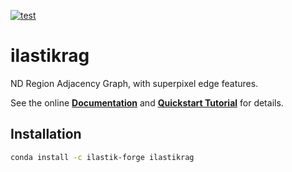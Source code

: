 [![test](https://github.com/ilastik/ilastikrag/actions/workflows/test.yaml/badge.svg)](https://github.com/ilastik/ilastikrag/actions/workflows/test.yaml)

ilastikrag
==========

ND Region Adjacency Graph, with superpixel edge features.

See the online **[Documentation][]** and **[Quickstart Tutorial][]** for details.

Installation
------------

```bash
conda install -c ilastik-forge ilastikrag
```

[Documentation]: http://stuarteberg.github.io/ilastikrag
[Quickstart Tutorial]: http://stuarteberg.github.io/ilastikrag/_static/quickstart-tutorial.html

